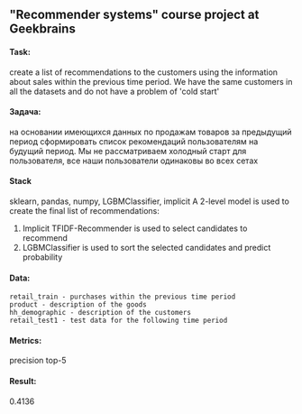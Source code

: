 ## "Recommender systems" course project at Geekbrains

#### Task:
create a list of recommendations to the customers using the information 
about sales within the previous time period. We have the same customers in
all the datasets and do not have a problem of 'cold start'

#### Задача:
на основании имеющихся данных по продажам товаров за предыдущий 
период сформировать список рекомендаций пользователям на будущий период.
Мы не рассматриваем холодный старт для пользователя, все наши пользователи 
одинаковы во всех сетах

#### Stack 
sklearn, pandas, numpy, LGBMClassifier, implicit
A 2-level model is used to create the final list of recommendations:
1. Implicit TFIDF-Recommender is used to select candidates to recommend
2. LGBMClassifier is used to sort the selected candidates and predict probability

#### Data:

    retail_train - purchases within the previous time period
    product - description of the goods
    hh_demographic - description of the customers
    retail_test1 - test data for the following time period
    
#### Metrics:
precision top-5

#### Result:
0.4136

